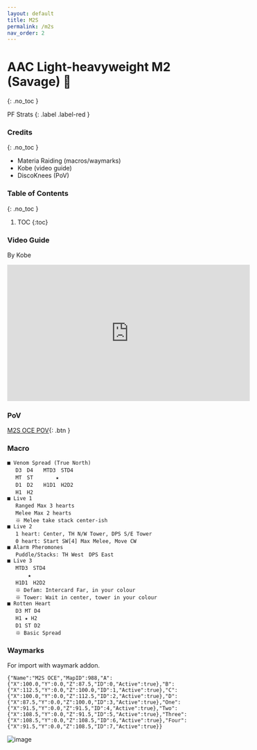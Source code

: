 ```yaml
---
layout: default
title: M2S
permalink: /m2s
nav_order: 2
---
```


# AAC Light-heavyweight M2 (Savage) 🐝
{: .no_toc }

PF Strats 
{: .label .label-red }

### Credits
{: .no_toc }
- Materia Raiding (macros/waymarks)
- Kobe (video guide)
- DiscoKnees (PoV)

### Table of Contents
{: .no_toc }

1. TOC
{:toc}

### Video Guide
By Kobe

<iframe width="560" height="315" src="https://www.youtube.com/embed/dTlOIu3_NzY" title="YouTube video player" frameborder="0" allow="accelerometer; autoplay; clipboard-write; encrypted-media; gyroscope; picture-in-picture; web-share" allowfullscreen></iframe>

### PoV

[M2S OCE POV](https://www.youtube.com/watch?v=L_rUvJEsgFo){: .btn }

### Macro

```
■ Venom Spread (True North)
　 D3　D4　　MTD3　STD4
　 MT　ST　　    ★
　 D1　D2　　H1D1　H2D2
　 H1　H2
■ Live 1
　 Ranged Max 3 hearts
　 Melee Max 2 hearts
　 ※ Melee take stack center-ish
■ Live 2
　 1 heart: Center, TH N/W Tower, DPS S/E Tower
　 0 heart: Start SW[4] Max Melee, Move CW
■ Alarm Pheromones
　 Puddle/Stacks: TH West　DPS East
■ Live 3
　 MTD3　STD4
　     ★
　 H1D1　H2D2
　 ※ Defam: Intercard Far, in your colour
　 ※ Tower: Wait in center, tower in your colour
■ Rotten Heart
　 D3 MT D4
　 H1 ★ H2
　 D1 ST D2
　 ※ Basic Spread
```

### Waymarks
For import with waymark addon.

```
{"Name":"M2S OCE","MapID":988,"A":{"X":100.0,"Y":0.0,"Z":87.5,"ID":0,"Active":true},"B":{"X":112.5,"Y":0.0,"Z":100.0,"ID":1,"Active":true},"C":{"X":100.0,"Y":0.0,"Z":112.5,"ID":2,"Active":true},"D":{"X":87.5,"Y":0.0,"Z":100.0,"ID":3,"Active":true},"One":{"X":91.5,"Y":0.0,"Z":91.5,"ID":4,"Active":true},"Two":{"X":108.5,"Y":0.0,"Z":91.5,"ID":5,"Active":true},"Three":{"X":108.5,"Y":0.0,"Z":108.5,"ID":6,"Active":true},"Four":{"X":91.5,"Y":0.0,"Z":108.5,"ID":7,"Active":true}}
```

![image](https://github.com/user-attachments/assets/49249bc6-05b5-4a9a-a3fa-f4bf069fde80)

